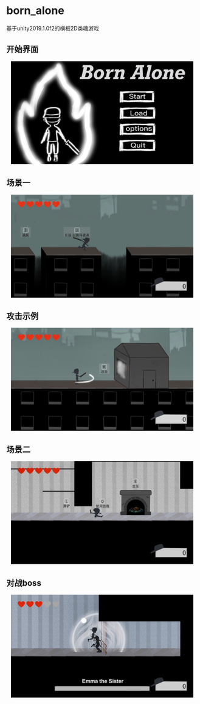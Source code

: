 # born_alone

基于unity2019.1.0f2的横板2D类魂游戏

## 开始界面

<p align="center"><img src="pictures/begin.jpg" width="480"\></p>

## 场景一

<p align="center"><img src="pictures/move.jpg" width="480"\></p>

## 攻击示例

<p align="center"><img src="pictures/attack.jpg" width="480"\></p>

## 场景二

<p align="center"><img src="pictures/scene2.1.jpg" width="480"\></p>

## 对战boss

<p align="center"><img src="pictures/scene3.1.jpg" width="480"\></p>